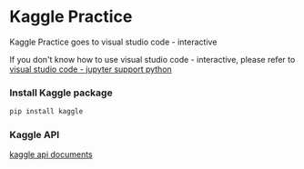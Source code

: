 # Kaggle Practice

Kaggle Practice goes to visual studio code - interactive

If you don't know how to use visual studio code - interactive, please refer to [visual studio code - jupyter support python](https://code.visualstudio.com/docs/python/jupyter-support-py)

### Install Kaggle package

```bash
pip install kaggle
```

### Kaggle API

[kaggle api documents](https://www.kaggle.com/docs/api)